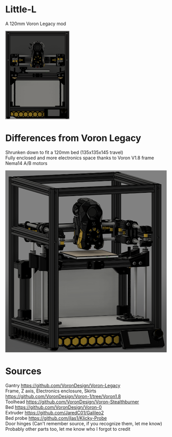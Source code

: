# Little-L 
A 120mm Voron Legacy mod  

<img src="https://github.com/Morat23/Little-L/blob/main/Images/Front.png" width="200">  

# Differences from Voron Legacy 
Shrunken down to fit a 120mm bed (135x135x145 travel)  
Fully enclosed and more electronics space thanks to Voron V1.8 frame  
Nema14 A/B motors  

![Front2](https://github.com/Morat23/Little-L/blob/main/Images/Front2.png)  

# Sources 
Gantry https://github.com/VoronDesign/Voron-Legacy  
Frame, Z axis, Electronics enclosure, Skirts https://github.com/VoronDesign/Voron-1/tree/Voron1.8  
Toolhead https://github.com/VoronDesign/Voron-Stealthburner  
Bed https://github.com/VoronDesign/Voron-0  
Extruder https://github.com/JaredC01/Galileo2  
Bed probe https://github.com/jlas1/Klicky-Probe  
Door hinges (Can't remember source, if you recognize them, let me know)  
Probably other parts too, let me know who I forgot to credit 
